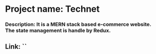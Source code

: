 # Project name: Technet

### Description: It is a MERN stack based e-commerce website. The state management is handle by Redux.

## Link: ``
